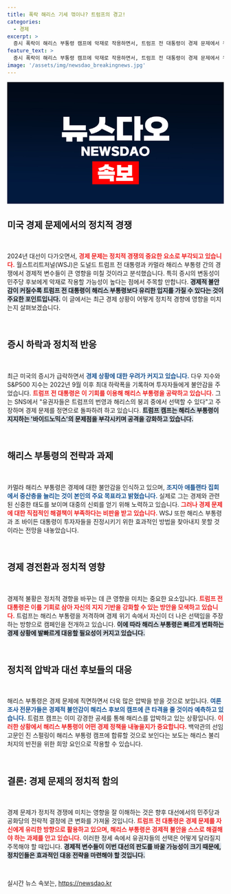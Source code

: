 ```yaml
---
title: 폭락 해리스 기세 꺾이나? 트럼프의 경고!
categories:
  - 경제
excerpt: >
  증시 폭락이 해리스 부통령 캠프에 악재로 작용하면서, 트럼프 전 대통령이 경제 문제에서 우위를 점하고 있다는 WSJ의 분석이 주목받고 있다. 해리스의 경제 정책 부재가 대선 레이스에 미칠 영향은?
feature_text: >
  증시 폭락이 해리스 부통령 캠프에 악재로 작용하면서, 트럼프 전 대통령이 경제 문제에서 우위를 점하고 있다는 WSJ의 분석이 주목받고 있다. 해리스의 경제 정책 부재가 대선 레이스에 미칠 영향은?
image: '/assets/img/newsdao_breakingnews.jpg'
---
```


<p><img src="/assets/img/newsdao_breakingnews.jpg" alt="pcversion 속보" /></p>

<h2 data-ke-size="size26">미국 경제 문제에서의 정치적 경쟁</h2>

<p data-ke-size="size16">&nbsp;</p> 

<p>2024년 대선이 다가오면서, <b><span style="color: #ee2323;">경제 문제는 정치적 경쟁의 중요한 요소로 부각되고 있습니다.</span></b> 월스트리트저널(WSJ)은 도널드 트럼프 전 대통령과 카멀라 해리스 부통령 간의 경쟁에서 경제적 변수들이 큰 영향을 미칠 것이라고 분석했습니다. 특히 증시의 변동성이 민주당 후보에게 악재로 작용할 가능성이 높다는 점에서 주목할 만합니다. <b><span style="background-color: #21538527;">경제적 불안감이 커질수록 트럼프 전 대통령이 해리스 부통령보다 유리한 입지를 가질 수 있다는 것이 주요한 포인트입니다.</span></b> 이 글에서는 최근 경제 상황이 어떻게 정치적 경향에 영향을 미치는지 살펴보겠습니다.</p>

<p data-ke-size="size16">&nbsp;</p>

<h2 data-ke-size="size26">증시 하락과 정치적 반응</h2>

<p data-ke-size="size16">&nbsp;</p>

<p>최근 미국의 증시가 급락하면서 <b><span style="color: #1a5490;">경제 상황에 대한 우려가 커지고 있습니다.</span></b> 다우 지수와 S&amp;P500 지수는 2022년 9월 이후 최대 하락폭을 기록하며 투자자들에게 불안감을 주었습니다. <b><span style="color: #ee2323;">트럼프 전 대통령은 이 기회를 이용해 해리스 부통령을 공략하고 있습니다.</span></b> 그는 SNS에서 "유권자들은 트럼프의 번영과 해리스의 붕괴 중에서 선택할 수 있다"고 주장하며 경제 문제를 정면으로 돌파하려 하고 있습니다. <b><span style="background-color: #21538527;">트럼프 캠프는 해리스 부통령이 지지하는 '바이드노믹스'의 문제점을 부각시키며 공격을 강화하고 있습니다.</span></b></p>

<p data-ke-size="size16">&nbsp;</p>

<h2 data-ke-size="size26">해리스 부통령의 전략과 과제</h2>

<p data-ke-size="size16">&nbsp;</p>

<p>카멀라 해리스 부통령은 경제에 대한 불안감을 인식하고 있으며, <b><span style="color: #1a5490;">조지아 애틀랜타 집회에서 중산층을 늘리는 것이 본인의 주요 목표라고 밝혔습니다.</span></b> 실제로 그는 경제와 관련된 신중한 태도를 보이며 대중의 신뢰를 얻기 위해 노력하고 있습니다. <b><span style="color: #ee2323;">그러나 경제 문제에 대한 직접적인 해결책이 부족하다는 비판을 받고 있습니다.</span></b> WSJ 또한 해리스 부통령과 조 바이든 대통령이 투자자들을 진정시키기 위한 효과적인 방법을 찾아내지 못할 것이라는 전망을 내놓았습니다.</p>

<p data-ke-size="size16">&nbsp;</p>

<h2 data-ke-size="size26">경제 경전환과 정치적 영향</h2>

<p data-ke-size="size16">&nbsp;</p>

<p>경제적 불황은 정치적 경향을 바꾸는 데 큰 영향을 미치는 중요한 요소입니다. <b><span style="color: #ee2323;">트럼프 전 대통령은 이를 기회로 삼아 자신의 지지 기반을 강화할 수 있는 방안을 모색하고 있습니다.</span></b> 트럼프는 해리스 부통령을 저격하며 경제 위기 속에서 자신이 더 나은 선택임을 주장하는 방향으로 캠페인을 전개하고 있습니다. <b><span style="background-color: #21538527;">이에 따라 해리스 부통령은 빠르게 변화하는 경제 상황에 발빠르게 대응할 필요성이 커지고 있습니다.</span></b></p>

<p data-ke-size="size16">&nbsp;</p>

<h2 data-ke-size="size26">정치적 압박과 대선 후보들의 대응</h2>

<p data-ke-size="size16">&nbsp;</p>

<p>해리스 부통령은 경제 문제에 직면하면서 더욱 많은 압박을 받을 것으로 보입니다. <b><span style="color: #1a5490;">여론조사 전문가들은 경제적 불안감이 해리스 후보의 캠프에 큰 타격을 줄 것이라 예측하고 있습니다.</span></b> 트럼프 캠프는 이미 강경한 공세를 통해 해리스를 압박하고 있는 상황입니다. <b><span style="color: #ee2323;">이러한 상황에서 해리스 부통령이 어떤 경제 정책을 내놓을지가 중요합니다.</span></b> 백악관의 선임 고문인 진 스펄링이 해리스 부통령 캠프에 합류할 것으로 보인다는 보도는 해리스 불리 처지의 반전을 위한 희망 요인으로 작용할 수 있습니다.</p>

<p data-ke-size="size16">&nbsp;</p>

<h2 data-ke-size="size26">결론: 경제 문제의 정치적 함의</h2>

<p data-ke-size="size16">&nbsp;</p>

<p>경제 문제가 정치적 경쟁에 미치는 영향을 잘 이해하는 것은 향후 대선에서의 민주당과 공화당의 전략적 결정에 큰 변화를 가져올 것입니다. <b><span style="color: #ee2323;">트럼프 전 대통령은 경제 문제를 자신에게 유리한 방향으로 활용하고 있으며, 해리스 부통령은 경제적 불안을 스스로 해결해야 하는 과제를 안고 있습니다.</span></b> 이러한 정세 속에서 유권자들의 선택은 어떻게 달라질지 주목해야 할 때입니다. <b><span style="background-color: #21538527;">경제적 변수들이 이번 대선의 판도를 바꿀 가능성이 크기 때문에, 정치인들은 효과적인 대응 전략을 마련해야 할 것입니다.</span></b></p>

<p data-ke-size="size16">&nbsp;</p>
실시간 뉴스 속보는, <a href="https://newsdao.kr" rel="dofollow">https://newsdao.kr</a>


